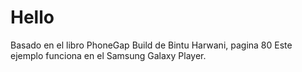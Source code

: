 # Hello
Basado en el libro PhoneGap Build de Bintu Harwani, pagina 80
Este ejemplo funciona en el Samsung Galaxy Player.
